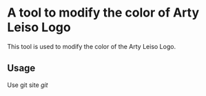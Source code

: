 # A tool to modify the color of Arty Leiso Logo

This tool is used to modify the color of the Arty Leiso Logo.

## Usage

Use git site _git_
